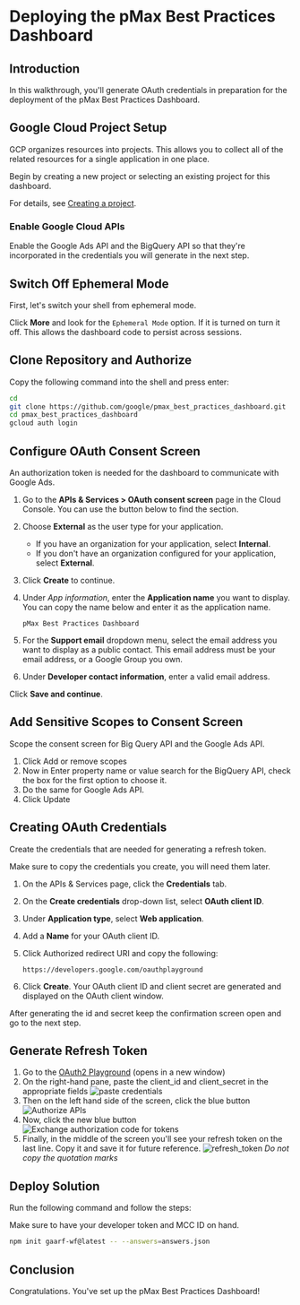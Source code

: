 # Deploying the pMax Best Practices Dashboard

<walkthrough-metadata>
  <meta name="title" content="Deploying the pMax Best Practices Dashboard" />
  <meta name="description" content="A step by step guide on configuring cloud and deploying the dashboard." />
</walkthrough-metadata>

## Introduction

In this walkthrough, you'll generate OAuth credentials in preparation for the deployment of the pMax Best Practices Dashboard.

<walkthrough-tutorial-difficulty difficulty="2"></walkthrough-tutorial-difficulty>
<walkthrough-tutorial-duration duration="45"></walkthrough-tutorial-duration>


## Google Cloud Project Setup

GCP organizes resources into projects. This allows you to
collect all of the related resources for a single application in one place.

Begin by creating a new project or selecting an existing project for this
dashboard.

<walkthrough-project-setup billing></walkthrough-project-setup>

For details, see
[Creating a project](https://cloud.google.com/resource-manager/docs/creating-managing-projects#creating_a_project).

### Enable Google Cloud APIs

Enable the Google Ads API and the BigQuery API so that they're incorporated in the credentials you will generate in the next step.

<walkthrough-enable-apis apis="bigquery.googleapis.com,googleads.googleapis.com">
</walkthrough-enable-apis>


## Switch Off Ephemeral Mode

First, let's switch your shell from ephemeral mode.

Click <walkthrough-spotlight-pointer spotlightId="cloud-shell-more-button" target="cloudshell" title="Show me where">**More**</walkthrough-spotlight-pointer> and look for the `Ephemeral Mode` option. If it is turned on turn it off. This allows the dashboard code to persist across sessions.

## Clone Repository and Authorize

Copy the following command into the shell and press enter:
```bash
cd
git clone https://github.com/google/pmax_best_practices_dashboard.git
cd pmax_best_practices_dashboard
gcloud auth login
```


## Configure OAuth Consent Screen

An authorization token is needed for the dashboard to communicate with Google Ads.

1.  Go to the **APIs & Services > OAuth consent screen** page in the Cloud
    Console. You can use the button below to find the section.

    <walkthrough-menu-navigation sectionId="API_SECTION;metropolis_api_consent"></walkthrough-menu-navigation>

1.  Choose **External** as the user type for your application.

    *   If you have an organization for your application, select **Internal**.
    *   If you don't have an organization configured for your application,
        select **External**.

1.  Click
    <walkthrough-spotlight-pointer cssSelector="button[type='submit']">**Create**</walkthrough-spotlight-pointer>
    to continue.

1.  Under *App information*, enter the **Application name** you want to display.
    You can copy the name below and enter it as the application name.

    ```
    pMax Best Practices Dashboard
    ```

1.  For the **Support email** dropdown menu, select the email address you want
    to display as a public contact. This email address must be your email
    address, or a Google Group you own.
2.  Under **Developer contact information**, enter a valid email address.

Click
    <walkthrough-spotlight-pointer cssSelector=".cfc-stepper-step-continue-button">**Save
    and continue**</walkthrough-spotlight-pointer>.

## Add Sensitive Scopes to Consent Screen

Scope the consent screen for Big Query API and the Google Ads API.

1. Click <walkthrough-spotlight-pointer locator="semantic({button 'Add or remove scopes'})">Add or remove scopes</walkthrough-spotlight-pointer>
1. Now in <walkthrough-spotlight-pointer locator="semantic({combobox 'Filter'})">Enter property name or value</walkthrough-spotlight-pointer> search for the BigQuery API, check the box for the first option to choose it.
1. Do the same for Google Ads API.
1. Click <walkthrough-spotlight-pointer locator="text('Update')">Update</walkthrough-spotlight-pointer>

## Creating OAuth Credentials

Create the credentials that are needed for generating a refresh token.

Make sure to copy the credentials you create, you will need them later.

1.  On the APIs & Services page, click the
    <walkthrough-spotlight-pointer cssSelector="#cfctest-section-nav-item-metropolis_api_credentials">**Credentials**</walkthrough-spotlight-pointer>
    tab.

1.  On the
    <walkthrough-spotlight-pointer cssSelector="[id$=action-bar-create-button]" validationPath="/apis/credentials">**Create
    credentials**</walkthrough-spotlight-pointer> drop-down list, select **OAuth
    client ID**.
1.  Under
    <walkthrough-spotlight-pointer cssSelector="[formcontrolname='typeControl']">**Application
    type**</walkthrough-spotlight-pointer>, select **Web application**.

1.  Add a
    <walkthrough-spotlight-pointer cssSelector="[formcontrolname='displayName']">**Name**</walkthrough-spotlight-pointer>
    for your OAuth client ID.

1. Click <walkthrough-spotlight-pointer locator="semantic({group 'Authorized redirect URIs'} {button 'Add URI'})">Authorized redirect URI</walkthrough-spotlight-pointer>
   and copy the following:
   ```
   https://developers.google.com/oauthplayground
   ```

1.  Click **Create**. Your OAuth client ID and client secret are generated and
    displayed on the OAuth client window.

After generating the id and secret keep the confirmation screen open and go to the next step.


## Generate Refresh Token

1. Go to the [OAuth2 Playground](https://developers.google.com/oauthplayground/#step1&scopes=https%3A//www.googleapis.com/auth/adwords&url=https%3A//&content_type=application/json&http_method=GET&useDefaultOauthCred=checked&oauthEndpointSelect=Google&oauthAuthEndpointValue=https%3A//accounts.google.com/o/oauth2/v2/auth&oauthTokenEndpointValue=https%3A//oauth2.googleapis.com/token&includeCredentials=unchecked&accessTokenType=bearer&autoRefreshToken=unchecked&accessType=offline&forceAprovalPrompt=checked&response_type=code) (opens in a new window)
2. On the right-hand pane, paste the client_id and client_secret in the appropriate fields ![paste credentials](https://services.google.com/fh/files/misc/pplayground_fields.png)
3. Then on the left hand side of the screen, click the blue button ![Authorize APIs](https://services.google.com/fh/files/misc/authorize_apis.png)
4. Now, click the new blue button ![Exchange authorization code for tokens](https://services.google.com/fh/files/misc/exchange_authorization_code_for_token.png)
5. Finally, in the middle of the screen you'll see your refresh token on the last line.  Copy it and save it for future reference.  ![refresh_token](https://services.google.com/fh/files/misc/refresh_token.png) *Do not copy the quotation marks*

## Deploy Solution 

Run the following command and follow the steps:

Make sure to have your developer token and MCC ID on hand.

```bash
npm init gaarf-wf@latest -- --answers=answers.json
```


## Conclusion

Congratulations. You've set up the pMax Best Practices Dashboard!

<walkthrough-conclusion-trophy></walkthrough-conclusion-trophy>

<walkthrough-inline-feedback></walkthrough-inline-feedback>
